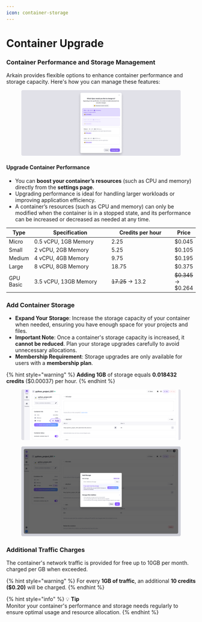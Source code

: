 ```yaml
---
icon: container-storage
---
```


# Container Upgrade

### Container **Performance and Storage Management**

Arkain provides flexible options to enhance container performance and storage capacity. Here's how you can manage these features:

<figure><img src="../../../../../.gitbook/assets/setting_05.png" alt=""><figcaption></figcaption></figure>

#### **Upgrade Container Performance**

* You can **boost your container’s resources** (such as CPU and memory) directly from the **settings page**.
* Upgrading performance is ideal for handling larger workloads or improving application efficiency.
* A container’s resources (such as CPU and memory) can only be modified when the container is in a stopped state, and its performance can be increased or decreased as needed at any time.

<table><thead><tr><th>Type</th><th width="224">Specification</th><th width="188">Credits per hour</th><th>Price</th></tr></thead><tbody><tr><td>Micro</td><td>0.5 vCPU, 1GB Memory</td><td>2.25</td><td>$0.045</td></tr><tr><td>Small</td><td>2 vCPU, 2GB Memory</td><td>5.25</td><td>$0.105</td></tr><tr><td>Medium</td><td>4 vCPU, 4GB Memory</td><td>9.75</td><td>$0.195</td></tr><tr><td>Large</td><td>8 vCPU, 8GB Memory</td><td>18.75</td><td>$0.375</td></tr><tr><td>GPU Basic</td><td>3.5 vCPU, 13GB Memory</td><td><del>17.25</del> → 13.2</td><td><del>$0.345</del> → $0.264</td></tr></tbody></table>

### **Add Container Storage**

* **Expand Your Storage**: Increase the storage capacity of your container when needed, ensuring you have enough space for your projects and files.
* **Important Note**: Once a container's storage capacity is increased, it **cannot be reduced**. Plan your storage upgrades carefully to avoid unnecessary allocations.
* **Membership Requirement**: Storage upgrades are only available for users with a **membership plan**.

{% hint style="warning" %}
**Adding 1GB** of storage equals **0.018432 credits** ($0.00037) per hour.
{% endhint %}

<figure><img src="../../../../../.gitbook/assets/Add Container Storage_01.png" alt=""><figcaption></figcaption></figure>

<figure><img src="../../../../../.gitbook/assets/Add Container Storage_02.png" alt=""><figcaption></figcaption></figure>

### **Additional Traffic Charges**

The container's network traffic is provided for free up to 10GB per month. charged per GB when exceeded.

{% hint style="warning" %}
For every **1GB of traffic**, an additional **10 credits ($0.20)** will be charged.&#x20;
{% endhint %}

{% hint style="info" %}
💡 **Tip**\
Monitor your container's performance and storage needs regularly to ensure optimal usage and resource allocation.
{% endhint %}
